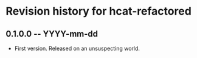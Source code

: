 # Revision history for hcat-refactored

## 0.1.0.0 -- YYYY-mm-dd

* First version. Released on an unsuspecting world.
